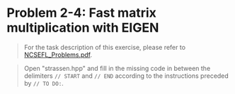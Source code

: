# Problem 2-4: Fast matrix multiplication with EIGEN

> For the task description of this exercise, please refer to [NCSEFL_Problems.pdf](
https://www.sam.math.ethz.ch/~grsam/NumMeth/HOMEWORK/NCSEFL_Problems.pdf). 

> Open "strassen.hpp" and fill in the missing code in between the delimiters `// START` and `// END` according to the instructions preceded by `// TO DO:`.
